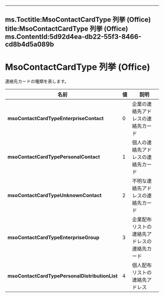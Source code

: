

---
ms.Toctitle:MsoContactCardType 列挙 (Office)
title:MsoContactCardType 列挙 (Office)
ms.ContentId:5d92d4ea-db22-55f3-8466-cd8b4d5a089b
---
# MsoContactCardType 列挙 (Office)




連絡先カードの種類を表します。

|**名前**|**値**|**説明**|
|---|---|---|
|**msoContactCardTypeEnterpriseContact**|0|企業の連絡先アドレスの連絡先カード|
|**msoContactCardTypePersonalContact**|1|個人の連絡先アドレスの連絡先カード|
|**msoContactCardTypeUnknownContact**|2|不明な連絡先アドレスの連絡先カード|
|**msoContactCardTypeEnterpriseGroup**|3|企業配布リストの連絡先アドレスの連絡先カード|
|**msoContactCardTypePersonalDistributionList**|4|個人配布リストの連絡先アドレス|




